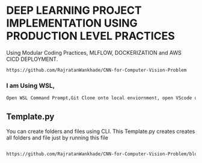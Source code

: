 # DEEP LEARNING PROJECT IMPLEMENTATION USING PRODUCTION LEVEL PRACTICES
Using Modular Coding Practices, MLFLOW, DOCKERIZATION and AWS CICD DEPLOYMENT.  
 
```bash
https://github.com/RajratanWankhade/CNN-for-Computer-Vision-Problem
```

### I am Using WSL, 

```bash
Open WSL Command Prompt,Git Clone onto local enviornment, open VScode using code . and start coding.  
```

## Template.py
You can create folders and files using CLI. This Template.py creates creates all folders and file just by running this file
```bash

https://github.com/RajratanWankhade/CNN-for-Computer-Vision-Problem/blob/main/template.py
````


